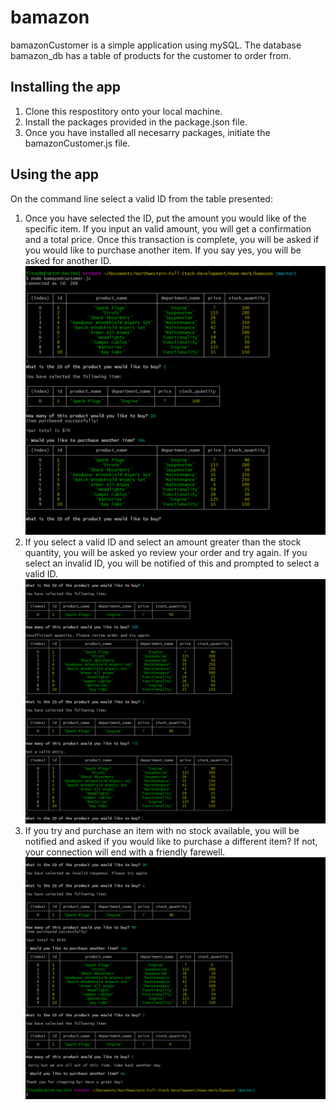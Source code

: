 # bamazon

bamazonCustomer is a simple application using mySQL. The database bamazon_db has a table of products for the customer to order from.

## Installing the app
1. Clone this respostitory onto your local machine.
2. Install the packages provided in the package.json file.
3. Once you have installed all necesarry packages, initiate the bamazonCustomer.js file.

## Using the app
On the command line select a valid ID from the table presented:
1. Once you have selected the ID, put the amount you would like of the specific item. If you input an valid amount, you will get a confirmation and a total price. Once this transaction is complete, you will be asked if you would like to purchase another item. If you say yes, you will be asked for another ID.
![](/images/start_game.png)
2. If you select a valid ID and select an amount greater than the stock quantity, you will be asked yo review your order and try again. If you select an invalid ID, you will be notified of this and prompted to select a valid ID.
![](/images/insufficient_quantity.png)
3. If you try and purchase an item with no stock available, you will be notified and asked if you would like to purchase a different item? If not, your connection will end with a friendly farewell.
![](/images/out_of_stock.png)
